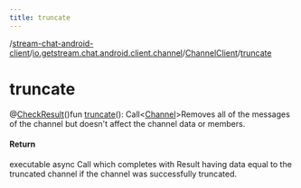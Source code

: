 ```yaml
---
title: truncate
---
```

/[stream-chat-android-client](../../index.md)/[io.getstream.chat.android.client.channel](../index.md)/[ChannelClient](index.md)/[truncate](truncate.md)  
  
  
  
# truncate  
@[CheckResult](https://developer.android.com/reference/kotlin/androidx/annotation/CheckResult.html)()fun [truncate](truncate.md)(): Call&lt;[Channel](../../io.getstream.chat.android.client.models/Channel/index.md)&gt;Removes all of the messages of the channel but doesn't affect the channel data or members.  
  
#### Return  
executable async Call which completes with Result having data equal to the truncated channel if the channel was successfully truncated.

